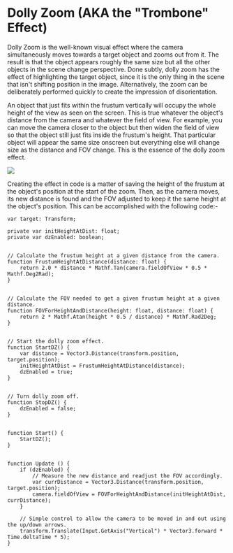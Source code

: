 Dolly Zoom (AKA the "Trombone" Effect)
======================================


Dolly Zoom is the well-known visual effect where the camera simultaneously moves towards a target object and zooms out from it. The result is that the object appears roughly the same size but all the other objects in the scene change perspective. Done subtly, dolly zoom has the effect of highlighting the target object, since it is the only thing in the scene that isn't shifting position in the image. Alternatively, the zoom can be deliberately performed quickly to create the impression of disorientation.

An object that just fits within the frustum vertically will occupy the whole height of the view as seen on the screen. This is true whatever the object's distance from the camera and whatever the field of view. For example, you can move the camera closer to the object but then widen the field of view so that the object still just fits inside the frustum's height. That particular object will appear the same size onscreen but everything else will change size as the distance and FOV change. This is the essence of the dolly zoom effect.

![](http://docwiki.hq.unity3d.com/uploads/Main/EqualFrustumHeight.png)  

Creating the effect in code is a matter of saving the height of the frustum at the object's position at the start of the zoom. Then, as the camera moves, its new distance is found and the FOV adjusted to keep it the same height at the object's position. This can be accomplished with the following code:-

````
var target: Transform;

private var initHeightAtDist: float;
private var dzEnabled: boolean;


// Calculate the frustum height at a given distance from the camera.
function FrustumHeightAtDistance(distance: float) {
	return 2.0 * distance * Mathf.Tan(camera.fieldOfView * 0.5 * Mathf.Deg2Rad);
}


// Calculate the FOV needed to get a given frustum height at a given distance.
function FOVForHeightAndDistance(height: float, distance: float) {
	return 2 * Mathf.Atan(height * 0.5 / distance) * Mathf.Rad2Deg;
}


// Start the dolly zoom effect.
function StartDZ() {
	var distance = Vector3.Distance(transform.position, target.position);
	initHeightAtDist = FrustumHeightAtDistance(distance);
	dzEnabled = true;
}


// Turn dolly zoom off.
function StopDZ() {
	dzEnabled = false;
}


function Start() {
	StartDZ();
}


function Update () {
	if (dzEnabled) {
		// Measure the new distance and readjust the FOV accordingly.
		var currDistance = Vector3.Distance(transform.position, target.position);
		camera.fieldOfView = FOVForHeightAndDistance(initHeightAtDist, currDistance);
	}
	
	// Simple control to allow the camera to be moved in and out using the up/down arrows.
	transform.Translate(Input.GetAxis("Vertical") * Vector3.forward * Time.deltaTime * 5);
}
````
